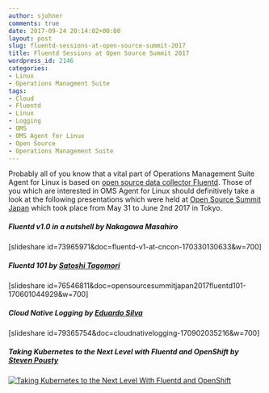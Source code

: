 ```yaml
---
author: sjohner
comments: true
date: 2017-09-24 20:14:02+00:00
layout: post
slug: fluentd-sessions-at-open-source-summit-2017
title: Fluentd Sessions at Open Source Summit 2017
wordpress_id: 2146
categories:
- Linux
- Operations Managment Suite
tags:
- Cloud
- Fluentd
- Linux
- Logging
- OMS
- OMS Agent for Linux
- Open Source
- Operations Management Suite
---
```


Probably all of you know that a vital part of Operations Management Suite Agent for Linux is based on [open source data collector Fluentd](https://www.fluentd.org). Those of you which are interested in OMS Agent for Linux should definitively take a look at the following presentations which were held at [Open Source Summit Japan](http://events.linuxfoundation.org/events/archive/2017/open-source-summit-japan) which took place from May 31 to June 2nd 2017 in Tokyo.


##### Fluentd v1.0 in a nutshell by Nakagawa Masahiro


[slideshare id=73965971&doc=fluentd-v1-at-cncon-170330130633&w=700]




##### Fluentd 101 by [Satoshi Tagomori](https://twitter.com/tagomoris)


[slideshare id=76546811&doc=opensourcesummitjapan2017fluentd101-170601044929&w=700]




##### Cloud Native Logging by [Eduardo Silva](https://twitter.com/edsiper)


[slideshare id=79365754&doc=cloudnativelogging-170902035216&w=700]




##### Taking Kubernetes to the Next Level with Fluentd and OpenShift by [Steven Pousty](https://twitter.com/TheSteve0)


[![Taking Kubernetes to the Next Level With Fluentd and OpenShift](/images/Taking-Kubernetes-to-the-Next-Level-With-Fluentd-and-OpenShift-1024x578.png)](https://docs.google.com/presentation/d/1OTD6fJMclCgXM87a59xUPBAhVubtRWWmDwJamU6o3kY/)


